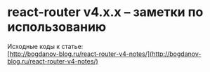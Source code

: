 # react-router v4.x.x – заметки по использованию  
  		  
Исходные коды к статье:   
[http://bogdanov-blog.ru/react-router-v4-notes/](http://bogdanov-blog.ru/react-router-v4-notes/)		
